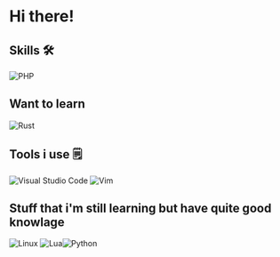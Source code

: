 # Hi there! <img src="https://media.giphy.com/media/hvRJCLFzcasrR4ia7z/giphy.gif" width="4px">

## Skills 🛠
![PHP](https://img.shields.io/badge/php-%23777BB4.svg?style=for-the-badge&logo=php&logoColor=white)

## Want to learn
![Rust](https://img.shields.io/badge/rust-%23000000.svg?style=for-the-badge&logo=rust&logoColor=white) 

## Tools i use 🗒️
![Visual Studio Code](https://img.shields.io/badge/Visual%20Studio%20Code-0078d7.svg?style=for-the-badge&logo=visual-studio-code&logoColor=white) ![Vim](https://img.shields.io/badge/VIM-%2311AB00.svg?style=for-the-badge&logo=vim&logoColor=white)

## Stuff that i'm still learning but have quite good knowlage 
![Linux](https://img.shields.io/badge/Linux-FCC624?style=for-the-badge&logo=linux&logoColor=black) ![Lua](https://img.shields.io/badge/lua-%232C2D72.svg?style=for-the-badge&logo=lua&logoColor=white)![Python](https://img.shields.io/badge/Python-3776AB?style=for-the-badge&logo=python&logoColor=white)



